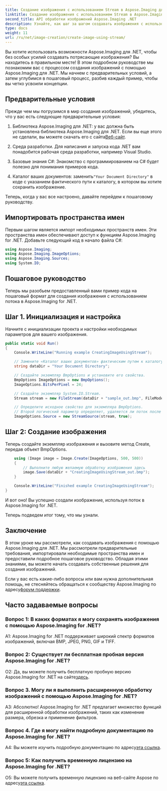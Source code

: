 ```yaml
---
title: Создание изображения с использованием Stream в Aspose.Imaging для .NET
linktitle: Создание изображения с использованием Stream в Aspose.Imaging для .NET
second_title: API обработки изображений Aspose.Imaging .NET
description: Узнайте, как шаг за шагом создавать изображения с использованием потока с помощью Aspose.Imaging for .NET. В комплект входит подробное руководство, предварительные условия и часто задаваемые вопросы.
type: docs
weight: 11
url: /ru/net/image-creation/create-image-using-stream/
---
```

Вы хотите использовать возможности Aspose.Imaging для .NET, чтобы без особых усилий создавать потрясающие изображения? Вы находитесь в правильном месте! В этом подробном руководстве мы познакомим вас с процессом создания изображений с помощью Aspose.Imaging для .NET. Мы начнем с предварительных условий, а затем углубимся в пошаговый процесс, разбив каждый пример, чтобы вы четко усвоили концепции.

## Предварительные условия

Прежде чем мы погрузимся в мир создания изображений, убедитесь, что у вас есть следующие предварительные условия:

1.  Библиотека Aspose.Imaging для .NET: у вас должна быть установлена библиотека Aspose.Imaging для .NET. Если вы еще этого не сделали, вы можете скачать его с сайта[Веб-сайт](https://releases.aspose.com/imaging/net/).

2. Среда разработки. Для написания и запуска кода .NET вам понадобится рабочая среда разработки, например Visual Studio.

3. Базовые знания C#: Знакомство с программированием на C# будет полезно для понимания примеров кода.

4.  Каталог ваших документов: заменить`"Your Document Directory"` в коде с указанием фактического пути к каталогу, в котором вы хотите сохранить изображение.

Теперь, когда у вас все настроено, давайте перейдем к пошаговому руководству.

## Импортировать пространства имен

Первым шагом является импорт необходимых пространств имен. Эти пространства имен обеспечивают доступ к функциям Aspose.Imaging for .NET. Добавьте следующий код в начало файла C#:

```csharp
using Aspose.Imaging;
using Aspose.Imaging.ImageOptions;
using Aspose.Imaging.Sources;
using System.IO;
```

## Пошаговое руководство

Теперь мы разобьем предоставленный вами пример кода на пошаговый формат для создания изображения с использованием потока в Aspose.Imaging for .NET.

## Шаг 1. Инициализация и настройка

Начните с инициализации проекта и настройки необходимых параметров для вашего изображения.

```csharp
public static void Run()
{
    Console.WriteLine("Running example CreatingImageUsingStream");

    // Замените «Каталог ваших документов» фактическим путем к каталогу ваших документов.
    string dataDir = "Your Document Directory";

    // Создайте экземпляр BmpOptions и установите его свойства.
    BmpOptions ImageOptions = new BmpOptions();
    ImageOptions.BitsPerPixel = 24;

    // Создайте экземпляр System.IO.Stream.
    Stream stream = new FileStream(dataDir + "sample_out.bmp", FileMode.Create);

    // Определите исходное свойство для экземпляра BmpOptions.
    // Второй логический параметр определяет, удаляется ли поток после выхода за пределы области действия.
    ImageOptions.Source = new StreamSource(stream, true);
```

## Шаг 2: Создание изображения

Теперь создайте экземпляр изображения и вызовите метод Create, передав объект BmpOptions.

```csharp
    using (Image image = Image.Create(ImageOptions, 500, 500))
    {
        // Выполните любую желаемую обработку изображения здесь
        image.Save(dataDir + "CreatingImageUsingStream_out.bmp");
    }

    Console.WriteLine("Finished example CreatingImageUsingStream");
}
```

И вот оно! Вы успешно создали изображение, используя поток в Aspose.Imaging for .NET.

Теперь подведем итог тому, что мы узнали.

## Заключение

В этом уроке мы рассмотрели, как создавать изображения с помощью Aspose.Imaging для .NET. Мы рассмотрели предварительные требования, импортировали необходимые пространства имен и предоставили подробное пошаговое руководство. Обладая этими знаниями, вы можете начать создавать собственные решения для создания изображений.

 Если у вас есть какие-либо вопросы или вам нужна дополнительная помощь, не стесняйтесь обращаться к сообществу Aspose.Imaging по адресу[форум поддержки](https://forum.aspose.com/).

## Часто задаваемые вопросы

### Вопрос 1: В каких форматах я могу сохранять изображения с помощью Aspose.Imaging for .NET?

A1: Aspose.Imaging for .NET поддерживает широкий спектр форматов изображений, включая BMP, JPEG, PNG, GIF и TIFF.

### Вопрос 2: Существует ли бесплатная пробная версия Aspose.Imaging for .NET?

 О2: Да, вы можете получить бесплатную пробную версию Aspose.Imaging for .NET на сайте[здесь](https://releases.aspose.com/).

### Вопрос 3. Могу ли я выполнить расширенную обработку изображений с помощью Aspose.Imaging for .NET?

А3: Абсолютно! Aspose.Imaging for .NET предлагает множество функций для расширенной обработки изображений, таких как изменение размера, обрезка и применение фильтров.

### Вопрос 4. Где я могу найти подробную документацию по Aspose.Imaging for .NET?

 A4: Вы можете изучить подробную документацию по адресу[эта ссылка](https://reference.aspose.com/imaging/net/).

### Вопрос 5: Как получить временную лицензию на Aspose.Imaging for .NET?

 О5: Вы можете получить временную лицензию на веб-сайте Aspose по адресу[эта ссылка](https://purchase.aspose.com/temporary-license/).
